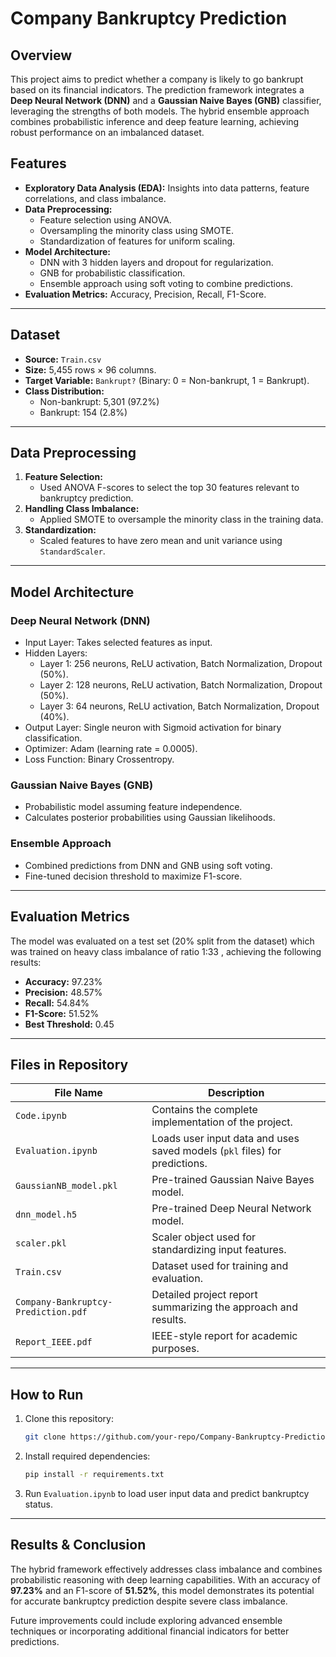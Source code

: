 # Company Bankruptcy Prediction

## Overview
This project aims to predict whether a company is likely to go bankrupt based on its financial indicators. The prediction framework integrates a **Deep Neural Network (DNN)** and a **Gaussian Naive Bayes (GNB)** classifier, leveraging the strengths of both models. The hybrid ensemble approach combines probabilistic inference and deep feature learning, achieving robust performance on an imbalanced dataset.

## Features
- **Exploratory Data Analysis (EDA):** Insights into data patterns, feature correlations, and class imbalance.
- **Data Preprocessing:**
  - Feature selection using ANOVA.
  - Oversampling the minority class using SMOTE.
  - Standardization of features for uniform scaling.
- **Model Architecture:**
  - DNN with 3 hidden layers and dropout for regularization.
  - GNB for probabilistic classification.
  - Ensemble approach using soft voting to combine predictions.
- **Evaluation Metrics:** Accuracy, Precision, Recall, F1-Score.

---

## Dataset
- **Source:** `Train.csv`
- **Size:** 5,455 rows × 96 columns.
- **Target Variable:** `Bankrupt?` (Binary: 0 = Non-bankrupt, 1 = Bankrupt).
- **Class Distribution:**
  - Non-bankrupt: 5,301 (97.2%)
  - Bankrupt: 154 (2.8%)

---

## Data Preprocessing
1. **Feature Selection:**
   - Used ANOVA F-scores to select the top 30 features relevant to bankruptcy prediction.
2. **Handling Class Imbalance:**
   - Applied SMOTE to oversample the minority class in the training data.
3. **Standardization:**
   - Scaled features to have zero mean and unit variance using `StandardScaler`.

---

## Model Architecture
### Deep Neural Network (DNN)
- Input Layer: Takes selected features as input.
- Hidden Layers:
  - Layer 1: 256 neurons, ReLU activation, Batch Normalization, Dropout (50%).
  - Layer 2: 128 neurons, ReLU activation, Batch Normalization, Dropout (50%).
  - Layer 3: 64 neurons, ReLU activation, Batch Normalization, Dropout (40%).
- Output Layer: Single neuron with Sigmoid activation for binary classification.
- Optimizer: Adam (learning rate = 0.0005).
- Loss Function: Binary Crossentropy.

### Gaussian Naive Bayes (GNB)
- Probabilistic model assuming feature independence.
- Calculates posterior probabilities using Gaussian likelihoods.

### Ensemble Approach
- Combined predictions from DNN and GNB using soft voting.
- Fine-tuned decision threshold to maximize F1-score.

---

## Evaluation Metrics
The model was evaluated on a test set (20% split from the dataset) which was trained on heavy class imbalance of ratio 1:33 , achieving the following results:
- **Accuracy:** 97.23%
- **Precision:** 48.57%
- **Recall:** 54.84%
- **F1-Score:** 51.52%
- **Best Threshold:** 0.45

---

## Files in Repository
| File Name                     | Description                                                                 |
|-------------------------------|-----------------------------------------------------------------------------|
| `Code.ipynb`                  | Contains the complete implementation of the project.                       |
| `Evaluation.ipynb`            | Loads user input data and uses saved models (`pkl` files) for predictions. |
| `GaussianNB_model.pkl`        | Pre-trained Gaussian Naive Bayes model.                                    |
| `dnn_model.h5`                | Pre-trained Deep Neural Network model.                                     |
| `scaler.pkl`                  | Scaler object used for standardizing input features.                       |
| `Train.csv`                   | Dataset used for training and evaluation.                                  |
| `Company-Bankruptcy-Prediction.pdf` | Detailed project report summarizing the approach and results.         |
| `Report_IEEE.pdf`             | IEEE-style report for academic purposes.                                   |

---

## How to Run
1. Clone this repository:
    ```bash
   git clone https://github.com/your-repo/Company-Bankruptcy-Prediction.git
2. Install required dependencies:
   ```bash    
   pip install -r requirements.txt
3. Run `Evaluation.ipynb` to load user input data and predict bankruptcy status.

---

## Results & Conclusion
The hybrid framework effectively addresses class imbalance and combines probabilistic reasoning with deep learning capabilities. With an accuracy of **97.23%** and an F1-score of **51.52%**, this model demonstrates its potential for accurate bankruptcy prediction despite severe class imbalance.

Future improvements could include exploring advanced ensemble techniques or incorporating additional financial indicators for better predictions.
